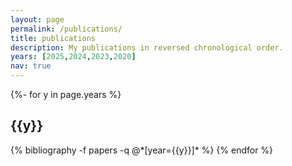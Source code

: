 ```yaml
---
layout: page
permalink: /publications/
title: publications
description: My publications in reversed chronological order.
years: [2025,2024,2023,2020]
nav: true
---
```

<!-- _pages/publications.md -->
<div class="publications">

{%- for y in page.years %}
  <h2 class="year">{{y}}</h2>
  {% bibliography -f papers -q @*[year={{y}}]* %}
{% endfor %}

</div>
